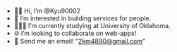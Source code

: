 - 👋🏼 Hi, I’m @Kyu90002
- 🔨 I’m interested in building services for people.
- 🧑🏻‍💻 I’m currently studying at University of Oklahoma.
- 🌐 I’m looking to collaborate on web-apps!
- 📧 Send me an email! "2km4890@gmail.com"

<!---
Kyu90002/Kyu90002 is a ✨ special ✨ repository because its `README.md` (this file) appears on your GitHub profile.
You can click the Preview link to take a look at your changes.
--->
